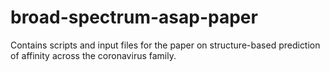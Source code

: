 # broad-spectrum-asap-paper
Contains scripts and input files for the paper on structure-based prediction of affinity across the coronavirus family.
